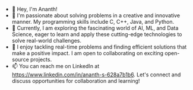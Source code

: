 - 👋 Hey, I'm Ananth! 
- 👀 I'm passionate about solving problems in a creative and innovative manner. My programming skills include C, C++, Java, and Python.
- 🌱 Currently, I am exploring the fascinating world of AI, ML, and Data Science, eager to learn and apply these cutting-edge technologies to solve real-world challenges.
- 🏑 I enjoy tackling real-time problems and finding efficient solutions that make a positive impact. I am open to collaborating on exciting open-source projects.
- 📫 You can reach me on LinkedIn at https://www.linkedin.com/in/ananth-s-628a7b1b6. Let's connect and discuss opportunities for collaboration and learning!
 
 

<!---
Ananth09 is a ✨ special ✨ repository because its `README.md` (this file) appears on your GitHub profile.
You can click the Preview link to take a look at your changes.
--->
